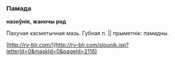 ### Памада
**назоўнік, жаночы род**

Пахучая касметычная мазь. Губная п. || прыметнік: памадны.

<a rel="author">[http://rv-blr.com/](http://rv-blr.com/slounik.jsp?letterId=0&maskId=0&pageId=2116)</a>
